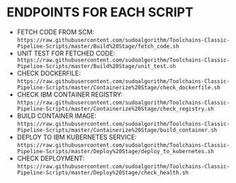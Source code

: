 # ENDPOINTS FOR EACH SCRIPT

- FETCH CODE FROM SCM: ```https://raw.githubusercontent.com/sudoalgorithm/Toolchains-Classic-Pipeline-Scripts/master/Build%20Stage/fetch_code.sh```
- UNIT TEST FOR FETCHED CODE: ``` https://raw.githubusercontent.com/sudoalgorithm/Toolchains-Classic-Pipeline-Scripts/master/Build%20Stage/unit_test.sh```
- CHECK DOCKERFILE: ```https://raw.githubusercontent.com/sudoalgorithm/Toolchains-Classic-Pipeline-Scripts/master/Containerize%20Stage/check_dockerfile.sh```
- CHECK IBM CONTAINER REGISTRY: ```https://raw.githubusercontent.com/sudoalgorithm/Toolchains-Classic-Pipeline-Scripts/master/Containerize%20Stage/check_registry.sh```
- BUILD CONTAINER IMAGE: ```https://raw.githubusercontent.com/sudoalgorithm/Toolchains-Classic-Pipeline-Scripts/master/Containerize%20Stage/build_container.sh```
- DEPLOY TO IBM KUBERNETES SERVICE: ```https://raw.githubusercontent.com/sudoalgorithm/Toolchains-Classic-Pipeline-Scripts/master/Deploy%20Stage/deploy_to_kubernetes.sh```
- CHECK DEPLOYMENT: ```https://raw.githubusercontent.com/sudoalgorithm/Toolchains-Classic-Pipeline-Scripts/master/Deploy%20Stage/check_health.sh```
